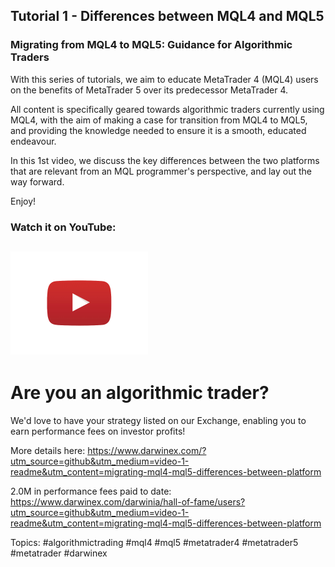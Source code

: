 ## Tutorial 1 - Differences between MQL4 and MQL5
### Migrating from MQL4 to MQL5: Guidance for Algorithmic Traders

With this series of tutorials, we aim to educate MetaTrader 4 (MQL4) users on the benefits of MetaTrader 5 over its predecessor MetaTrader 4.

All content is specifically geared towards algorithmic traders currently using MQL4, with the aim of making a case for transition from MQL4 to MQL5, and providing the knowledge needed to ensure it is a smooth, educated endeavour.

In this 1st video, we discuss the key differences between the two platforms that are relevant from an MQL programmer's perspective, and lay out the way forward.

Enjoy!

### Watch it on YouTube:
<a href="https://www.youtube.com/watch?v=pwDgCr1KK1g&list=PLv-cA-4O3y9407-3MUxlH6LNa_1XuYlV-&index=1" target="_blank"><img src='../resources/images/video-play-button.png'  width='220' height='165' /></a>
---

# Are you an algorithmic trader? 

We'd love to have your strategy listed on our Exchange, enabling you to earn performance fees on investor profits!

More details here:
https://www.darwinex.com/?utm_source=github&utm_medium=video-1-readme&utm_content=migrating-mql4-mql5-differences-between-platform

2.0M in performance fees paid to date:
https://www.darwinex.com/darwinia/hall-of-fame/users?utm_source=github&utm_medium=video-1-readme&utm_content=migrating-mql4-mql5-differences-between-platform

Topics: #algorithmictrading #mql4 #mql5 #metatrader4 #metatrader5 #metatrader #darwinex
